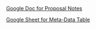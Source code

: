 [Google Doc for Proposal Notes](https://docs.google.com/document/d/1qbBHxGrn_RRX7Pa2OooNJpqffHSJ5sXigurcD_gbtUM/edit?usp=sharing)

[Google Sheet for Meta-Data Table](https://docs.google.com/spreadsheets/d/1nZTZ2RxoWD0-ZTfcCfZmxx-X0jjqoXFattfoQx6RsEs/edit?usp=sharing)
